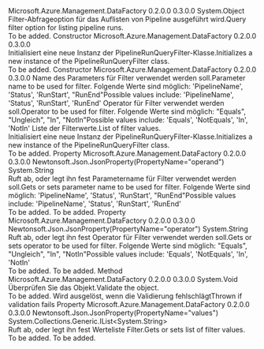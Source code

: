 <Type Name="PipelineRunQueryFilter" FullName="Microsoft.Azure.Management.DataFactory.Models.PipelineRunQueryFilter">
  <TypeSignature Language="C#" Value="public class PipelineRunQueryFilter" />
  <TypeSignature Language="ILAsm" Value=".class public auto ansi beforefieldinit PipelineRunQueryFilter extends System.Object" />
  <TypeSignature Language="DocId" Value="T:Microsoft.Azure.Management.DataFactory.Models.PipelineRunQueryFilter" />
  <TypeSignature Language="VB.NET" Value="Public Class PipelineRunQueryFilter" />
  <TypeSignature Language="F#" Value="type PipelineRunQueryFilter = class" />
  <AssemblyInfo>
    <AssemblyName>Microsoft.Azure.Management.DataFactory</AssemblyName>
    <AssemblyVersion>0.2.0.0</AssemblyVersion>
    <AssemblyVersion>0.3.0.0</AssemblyVersion>
  </AssemblyInfo>
  <Base>
    <BaseTypeName>System.Object</BaseTypeName>
  </Base>
  <Interfaces />
  <Docs>
    <summary>
            <span data-ttu-id="96dd4-101">Filter-Abfrageoption für das Auflisten von Pipeline ausgeführt wird.</span><span class="sxs-lookup"><span data-stu-id="96dd4-101">Query filter option for listing pipeline runs.</span></span>
            </summary>
    <remarks>To be added.</remarks>
  </Docs>
  <Members>
    <Member MemberName=".ctor">
      <MemberSignature Language="C#" Value="public PipelineRunQueryFilter ();" />
      <MemberSignature Language="ILAsm" Value=".method public hidebysig specialname rtspecialname instance void .ctor() cil managed" />
      <MemberSignature Language="DocId" Value="M:Microsoft.Azure.Management.DataFactory.Models.PipelineRunQueryFilter.#ctor" />
      <MemberSignature Language="VB.NET" Value="Public Sub New ()" />
      <MemberType>Constructor</MemberType>
      <AssemblyInfo>
        <AssemblyName>Microsoft.Azure.Management.DataFactory</AssemblyName>
        <AssemblyVersion>0.2.0.0</AssemblyVersion>
        <AssemblyVersion>0.3.0.0</AssemblyVersion>
      </AssemblyInfo>
      <Parameters />
      <Docs>
        <summary>
            <span data-ttu-id="96dd4-102">Initialisiert eine neue Instanz der PipelineRunQueryFilter-Klasse.</span><span class="sxs-lookup"><span data-stu-id="96dd4-102">Initializes a new instance of the PipelineRunQueryFilter class.</span></span>
            </summary>
        <remarks>To be added.</remarks>
      </Docs>
    </Member>
    <Member MemberName=".ctor">
      <MemberSignature Language="C#" Value="public PipelineRunQueryFilter (string operand, string operatorProperty, System.Collections.Generic.IList&lt;string&gt; values);" />
      <MemberSignature Language="ILAsm" Value=".method public hidebysig specialname rtspecialname instance void .ctor(string operand, string operatorProperty, class System.Collections.Generic.IList`1&lt;string&gt; values) cil managed" />
      <MemberSignature Language="DocId" Value="M:Microsoft.Azure.Management.DataFactory.Models.PipelineRunQueryFilter.#ctor(System.String,System.String,System.Collections.Generic.IList{System.String})" />
      <MemberSignature Language="VB.NET" Value="Public Sub New (operand As String, operatorProperty As String, values As IList(Of String))" />
      <MemberSignature Language="F#" Value="new Microsoft.Azure.Management.DataFactory.Models.PipelineRunQueryFilter : string * string * System.Collections.Generic.IList&lt;string&gt; -&gt; Microsoft.Azure.Management.DataFactory.Models.PipelineRunQueryFilter" Usage="new Microsoft.Azure.Management.DataFactory.Models.PipelineRunQueryFilter (operand, operatorProperty, values)" />
      <MemberType>Constructor</MemberType>
      <AssemblyInfo>
        <AssemblyName>Microsoft.Azure.Management.DataFactory</AssemblyName>
        <AssemblyVersion>0.2.0.0</AssemblyVersion>
        <AssemblyVersion>0.3.0.0</AssemblyVersion>
      </AssemblyInfo>
      <Parameters>
        <Parameter Name="operand" Type="System.String" />
        <Parameter Name="operatorProperty" Type="System.String" />
        <Parameter Name="values" Type="System.Collections.Generic.IList&lt;System.String&gt;" />
      </Parameters>
      <Docs>
        <param name="operand"><span data-ttu-id="96dd4-103">Name des Parameters für Filter verwendet werden soll.</span><span class="sxs-lookup"><span data-stu-id="96dd4-103">Parameter name to be used for filter.</span></span>
            <span data-ttu-id="96dd4-104">Folgende Werte sind möglich: 'PipelineName', 'Status', 'RunStart', "RunEnd"</span><span class="sxs-lookup"><span data-stu-id="96dd4-104">Possible values include: 'PipelineName', 'Status', 'RunStart', 'RunEnd'</span></span></param>
        <param name="operatorProperty"><span data-ttu-id="96dd4-105">Operator für Filter verwendet werden soll.</span><span class="sxs-lookup"><span data-stu-id="96dd4-105">Operator to be used for filter.</span></span>
            <span data-ttu-id="96dd4-106">Folgende Werte sind möglich: "Equals", "Ungleich", "In", "NotIn"</span><span class="sxs-lookup"><span data-stu-id="96dd4-106">Possible values include: 'Equals', 'NotEquals', 'In', 'NotIn'</span></span></param>
        <param name="values"><span data-ttu-id="96dd4-107">Liste der Filterwerte.</span><span class="sxs-lookup"><span data-stu-id="96dd4-107">List of filter values.</span></span></param>
        <summary>
            <span data-ttu-id="96dd4-108">Initialisiert eine neue Instanz der PipelineRunQueryFilter-Klasse.</span><span class="sxs-lookup"><span data-stu-id="96dd4-108">Initializes a new instance of the PipelineRunQueryFilter class.</span></span>
            </summary>
        <remarks>To be added.</remarks>
      </Docs>
    </Member>
    <Member MemberName="Operand">
      <MemberSignature Language="C#" Value="public string Operand { get; set; }" />
      <MemberSignature Language="ILAsm" Value=".property instance string Operand" />
      <MemberSignature Language="DocId" Value="P:Microsoft.Azure.Management.DataFactory.Models.PipelineRunQueryFilter.Operand" />
      <MemberSignature Language="VB.NET" Value="Public Property Operand As String" />
      <MemberSignature Language="F#" Value="member this.Operand : string with get, set" Usage="Microsoft.Azure.Management.DataFactory.Models.PipelineRunQueryFilter.Operand" />
      <MemberType>Property</MemberType>
      <AssemblyInfo>
        <AssemblyName>Microsoft.Azure.Management.DataFactory</AssemblyName>
        <AssemblyVersion>0.2.0.0</AssemblyVersion>
        <AssemblyVersion>0.3.0.0</AssemblyVersion>
      </AssemblyInfo>
      <Attributes>
        <Attribute>
          <AttributeName>Newtonsoft.Json.JsonProperty(PropertyName="operand")</AttributeName>
        </Attribute>
      </Attributes>
      <ReturnValue>
        <ReturnType>System.String</ReturnType>
      </ReturnValue>
      <Docs>
        <summary>
            <span data-ttu-id="96dd4-109">Ruft ab, oder legt ihn fest Parametername für Filter verwendet werden soll.</span><span class="sxs-lookup"><span data-stu-id="96dd4-109">Gets or sets parameter name to be used for filter.</span></span> <span data-ttu-id="96dd4-110">Folgende Werte sind möglich: 'PipelineName', 'Status', 'RunStart', "RunEnd"</span><span class="sxs-lookup"><span data-stu-id="96dd4-110">Possible values include: 'PipelineName', 'Status', 'RunStart', 'RunEnd'</span></span>
            </summary>
        <value>To be added.</value>
        <remarks>To be added.</remarks>
      </Docs>
    </Member>
    <Member MemberName="OperatorProperty">
      <MemberSignature Language="C#" Value="public string OperatorProperty { get; set; }" />
      <MemberSignature Language="ILAsm" Value=".property instance string OperatorProperty" />
      <MemberSignature Language="DocId" Value="P:Microsoft.Azure.Management.DataFactory.Models.PipelineRunQueryFilter.OperatorProperty" />
      <MemberSignature Language="VB.NET" Value="Public Property OperatorProperty As String" />
      <MemberSignature Language="F#" Value="member this.OperatorProperty : string with get, set" Usage="Microsoft.Azure.Management.DataFactory.Models.PipelineRunQueryFilter.OperatorProperty" />
      <MemberType>Property</MemberType>
      <AssemblyInfo>
        <AssemblyName>Microsoft.Azure.Management.DataFactory</AssemblyName>
        <AssemblyVersion>0.2.0.0</AssemblyVersion>
        <AssemblyVersion>0.3.0.0</AssemblyVersion>
      </AssemblyInfo>
      <Attributes>
        <Attribute>
          <AttributeName>Newtonsoft.Json.JsonProperty(PropertyName="operator")</AttributeName>
        </Attribute>
      </Attributes>
      <ReturnValue>
        <ReturnType>System.String</ReturnType>
      </ReturnValue>
      <Docs>
        <summary>
            <span data-ttu-id="96dd4-111">Ruft ab, oder legt ihn fest Operator für Filter verwendet werden soll.</span><span class="sxs-lookup"><span data-stu-id="96dd4-111">Gets or sets operator to be used for filter.</span></span> <span data-ttu-id="96dd4-112">Folgende Werte sind möglich: "Equals", "Ungleich", "In", "NotIn"</span><span class="sxs-lookup"><span data-stu-id="96dd4-112">Possible values include: 'Equals', 'NotEquals', 'In', 'NotIn'</span></span>
            </summary>
        <value>To be added.</value>
        <remarks>To be added.</remarks>
      </Docs>
    </Member>
    <Member MemberName="Validate">
      <MemberSignature Language="C#" Value="public virtual void Validate ();" />
      <MemberSignature Language="ILAsm" Value=".method public hidebysig newslot virtual instance void Validate() cil managed" />
      <MemberSignature Language="DocId" Value="M:Microsoft.Azure.Management.DataFactory.Models.PipelineRunQueryFilter.Validate" />
      <MemberSignature Language="VB.NET" Value="Public Overridable Sub Validate ()" />
      <MemberSignature Language="F#" Value="abstract member Validate : unit -&gt; unit&#xA;override this.Validate : unit -&gt; unit" Usage="pipelineRunQueryFilter.Validate " />
      <MemberType>Method</MemberType>
      <AssemblyInfo>
        <AssemblyName>Microsoft.Azure.Management.DataFactory</AssemblyName>
        <AssemblyVersion>0.2.0.0</AssemblyVersion>
        <AssemblyVersion>0.3.0.0</AssemblyVersion>
      </AssemblyInfo>
      <ReturnValue>
        <ReturnType>System.Void</ReturnType>
      </ReturnValue>
      <Parameters />
      <Docs>
        <summary>
            <span data-ttu-id="96dd4-113">Überprüfen Sie das Objekt.</span><span class="sxs-lookup"><span data-stu-id="96dd4-113">Validate the object.</span></span>
            </summary>
        <remarks>To be added.</remarks>
        <exception cref="T:Microsoft.Rest.ValidationException">
            <span data-ttu-id="96dd4-114">Wird ausgelöst, wenn die Validierung fehlschlägt</span><span class="sxs-lookup"><span data-stu-id="96dd4-114">Thrown if validation fails</span></span>
            </exception>
      </Docs>
    </Member>
    <Member MemberName="Values">
      <MemberSignature Language="C#" Value="public System.Collections.Generic.IList&lt;string&gt; Values { get; set; }" />
      <MemberSignature Language="ILAsm" Value=".property instance class System.Collections.Generic.IList`1&lt;string&gt; Values" />
      <MemberSignature Language="DocId" Value="P:Microsoft.Azure.Management.DataFactory.Models.PipelineRunQueryFilter.Values" />
      <MemberSignature Language="VB.NET" Value="Public Property Values As IList(Of String)" />
      <MemberSignature Language="F#" Value="member this.Values : System.Collections.Generic.IList&lt;string&gt; with get, set" Usage="Microsoft.Azure.Management.DataFactory.Models.PipelineRunQueryFilter.Values" />
      <MemberType>Property</MemberType>
      <AssemblyInfo>
        <AssemblyName>Microsoft.Azure.Management.DataFactory</AssemblyName>
        <AssemblyVersion>0.2.0.0</AssemblyVersion>
        <AssemblyVersion>0.3.0.0</AssemblyVersion>
      </AssemblyInfo>
      <Attributes>
        <Attribute>
          <AttributeName>Newtonsoft.Json.JsonProperty(PropertyName="values")</AttributeName>
        </Attribute>
      </Attributes>
      <ReturnValue>
        <ReturnType>System.Collections.Generic.IList&lt;System.String&gt;</ReturnType>
      </ReturnValue>
      <Docs>
        <summary>
            <span data-ttu-id="96dd4-115">Ruft ab, oder legt ihn fest Werteliste Filter.</span><span class="sxs-lookup"><span data-stu-id="96dd4-115">Gets or sets list of filter values.</span></span>
            </summary>
        <value>To be added.</value>
        <remarks>To be added.</remarks>
      </Docs>
    </Member>
  </Members>
</Type>